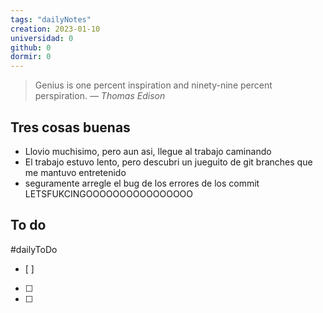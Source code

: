 ```yaml
---
tags: "dailyNotes"
creation: 2023-01-10
universidad: 0
github: 0
dormir: 0
---
```


> Genius is one percent inspiration and ninety-nine percent perspiration.
> — <cite>Thomas Edison</cite>

## Tres cosas buenas 
- Llovio muchisimo, pero aun asi, llegue al trabajo caminando
- El trabajo estuvo lento, pero descubri un jueguito de git branches que me mantuvo entretenido 
- seguramente arregle el bug de los errores de los commit LETSFUKCINGOOOOOOOOOOOOOOOO

## To do
#dailyToDo
- [ ] 
- [ ] 
- [ ] 
